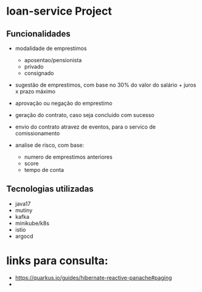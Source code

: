 # loan-service Project

## Funcionalidades
- modalidade de emprestimos
  - aposentao/pensionista
  - privado
  - consignado
  
- sugestão de emprestimos, com base no 30% do valor do salário + juros x prazo máximo
- aprovação ou negação do emprestimo
- geração do contrato, caso seja concluido com sucesso
- envio do contrato atravez de eventos, para o servico de comissionamento
- analise de risco, com base:
   - numero de emprestimos anteriores
   - score
   - tempo de conta
   
## Tecnologias utilizadas
 - java17
 - mutiny
 - kafka
 - minikube/k8s
 - istio
 - argocd

# links para consulta:
- https://quarkus.io/guides/hibernate-reactive-panache#paging
- 
